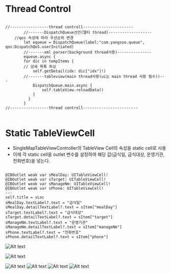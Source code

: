 
# Thread Control
<pre><code>
//-----------------thread controll----------------------
        //-------DispatchQueue선언(멀티 thread)-------------------
	//qos 속성에 따라 우선순위 변경
        let equeue = DispatchQueue(label:"com.yangsoo.queue", qos:DispatchQoS.userInitiated)
        //-------xml parxer(background thread사용)---------------
        equeue.async {
		for dic in tempItems {
		// 상세 목록 파싱
		    self.getDetail(idx: dic["idx"]!)
        //-------tableview(main thread사용(ui는 main thread 사용 필수))---
            DispatchQueue.main.async {
                self.tableView.reloadData()
            }
          }
        }
//-----------------thread controll------------------------
</code>
</pre>


# Static TableViewCell
* SingleMapTableViewController의 TableView Cell의 속성을 static cell로 사용
* 이때 각 static cell을 outlet 변수를 설정하여 해당 값(급식일, 급식대상, 운영기관, 전화번호)을 넣는다.
<pre><code>  
@IBOutlet weak var sMealDay: UITableViewCell!
@IBOutlet weak var sTarget: UITableViewCell!
@IBOutlet weak var sManageNm: UITableViewCell!
@IBOutlet weak var sPhone: UITableViewCell! 
---
self.title = sLoc
sMealDay.textLabel?.text = "급식일"
sMealDay.detailTextLabel?.text = sItem["mealDay"]
sTarget.textLabel?.text = "급식대상"
sTarget.detailTextLabel?.text = sItem["target"]
sManageNm.textLabel?.text = "운영기관"
sManageNm.detailTextLabel?.text = sItem["manageNm"]
sPhone.textLabel?.text = "전화번호"
sPhone.detailTextLabel?.text = sItem["phone"]
</code></pre>

![Alt text](https://jhkim3217.gitbooks.io/busan-open-data-app-dev/content/assets/static-cell-STB.png)

![Alt text](https://jhkim3217.gitbooks.io/busan-open-data-app-dev/content/assets/static_cell_att.png)

![Alt text](https://jhkim3217.gitbooks.io/busan-open-data-app-dev/content/assets/statci-cell01.jpg)
![Alt text](https://jhkim3217.gitbooks.io/busan-open-data-app-dev/content/assets/statci-cell02.jpg)
![Alt text](https://jhkim3217.gitbooks.io/busan-open-data-app-dev/content/assets/statci-cell03.jpg)
![Alt text](https://jhkim3217.gitbooks.io/busan-open-data-app-dev/content/assets/statci-cell04.jpg)
